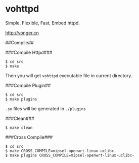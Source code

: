 vohttpd
=======

Simple, Flexible, Fast, Embed httpd. 

<http://vonger.cn>

##Compile##

###Compile Httpd###

    $ cd src
    $ make

Then you will get `vohttpd` executable file in current directory.

###Compile Plugin##

    $ cd src
    $ make plugins

`.so` files will be generated in `./plugins`

###Clean###

    $ make clean

###Cross Compile###

    $ cd src
    $ make CROSS_COMPILE=mipsel-openwrt-linux-uclibc-
    $ make plugins CROSS_COMPILE=mipsel-openwrt-linux-uclibc-
